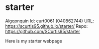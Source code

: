 # starter
Algqonquin Id: curt0061 (040862744)
URL: https://scurtis95.github.io/starter/
Repo: https://github.com/SCurtis95/starter

Here is my starter webpage